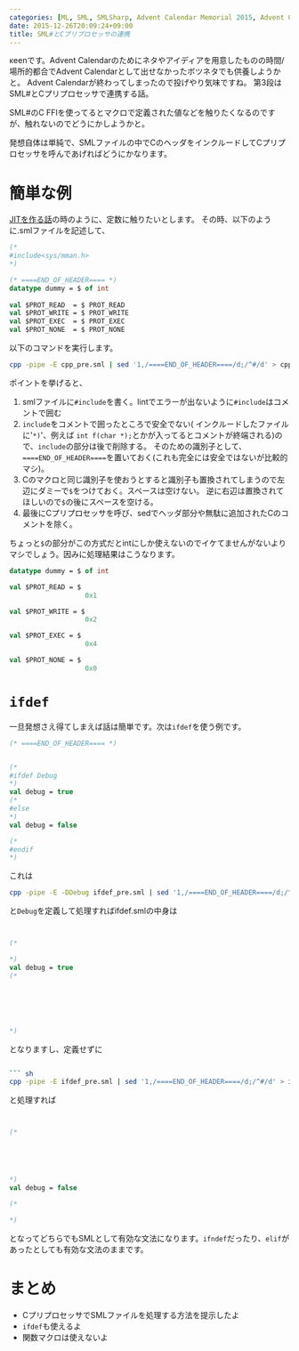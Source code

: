 ```yaml
---
categories: [ML, SML, SMLSharp, Advent Calendar Memorial 2015, Advent Calendar Memorial]
date: 2015-12-26T20:09:24+09:00
title: SML#とCプリプロセッサの連携
---
```

κeenです。Advent Calendarのためにネタやアイディアを用意したものの時間/場所的都合でAdvent Calendarとして出せなかったボツネタでも供養しようかと。
Advent Calendarが終わってしまったので投げやり気味ですね。
第3段はSML#とCプリプロセッサで連携する話。

SML#のC FFIを使ってるとマクロで定義された値などを触りたくなるのですが、触れないのでどうにかしようかと。
<!--more-->
発想自体は単純で、SMLファイルの中でCのヘッダをインクルードしてCプリプロセッサを呼んであげればどうにかなります。


# 簡単な例
[JITを作る話](http://keens.github.io/blog/2015/12/12/sml_dejitwotsukurukaruihanashi/)の時のように、定数に触りたいとします。
その時、以下のように.smlファイルを記述して、

``` sml
(* 
#include<sys/mman.h>
*)

(* ====END_OF_HEADER==== *)
datatype dummy = $ of int
              
val $PROT_READ  = $ PROT_READ
val $PROT_WRITE = $ PROT_WRITE
val $PROT_EXEC  = $ PROT_EXEC
val $PROT_NONE  = $ PROT_NONE

```

以下のコマンドを実行します。

``` sh
cpp -pipe -E cpp_pre.sml | sed '1,/====END_OF_HEADER====/d;/^#/d' > cpp.sml 
```

ポイントを挙げると、

1. smlファイルに`#include`を書く。lintでエラーが出ないように`#include`はコメントで囲む
2. `include`をコメントで囲ったところで安全でない( インクルードしたファイルに'`*)`'、例えば `int f(char *);`とかが入ってるとコメントが終端される)ので、`include`の部分は後で削除する。
   そのための識別子として、`====END_OF_HEADER====`を置いておく(これも完全には安全ではないが比較的マシ)。
3. Cのマクロと同じ識別子を使おうとすると識別子も置換されてしまうので左辺にダミーで`$`をつけておく。スペースは空けない。
   逆に右辺は置換されてほしいので`$`の後にスペースを空ける。
4. 最後にCプリプロセッサを呼び、sedでヘッダ部分や無駄に追加されたCのコメントを除く。

ちょっと`$`の部分がこの方式だとintにしか使えないのでイケてませんがないよりマシでしょう。因みに処理結果はこうなります。


``` sml
datatype dummy = $ of int

val $PROT_READ = $ 
                   0x1

val $PROT_WRITE = $ 
                   0x2

val $PROT_EXEC = $ 
                   0x4

val $PROT_NONE = $ 
                   0x0
```

# `ifdef`

一旦発想さえ得てしまえば話は簡単です。次は`ifdef`を使う例です。

```sml
(* ====END_OF_HEADER==== *)


(* 
#ifdef Debug
*)
val debug = true
(* 
#else
*)
val debug = false

(* 
#endif
*)

```

これは

``` sh
cpp -pipe -E -DDebug ifdef_pre.sml | sed '1,/====END_OF_HEADER====/d;/^#/d' > ifdef.sml
```

と`Debug`を定義して処理すればifdef.smlの中身は


``` sml


(*

*)
val debug = true
(*






*)

```

となりますし、定義せずに

``` sh

``` sh
cpp -pipe -E ifdef_pre.sml | sed '1,/====END_OF_HEADER====/d;/^#/d' > ifdef.sml
```

と処理すれば


``` sml


(*





*)
val debug = false

(*

*)

```

となってどちらでもSMLとして有効な文法になります。`ifndef`だったり、`elif`があったとしても有効な文法のままです。

# まとめ

* CプリプロセッサでSMLファイルを処理する方法を提示したよ
* `ifdef`も使えるよ
* 関数マクロは使えないよ
